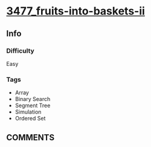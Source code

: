 # [3477_fruits-into-baskets-ii](https://leetcode.com/problems/fruits-into-baskets-ii)

## Info

### Difficulty

Easy

### Tags

- Array
- Binary Search
- Segment Tree
- Simulation
- Ordered Set

## __COMMENTS__

> 
